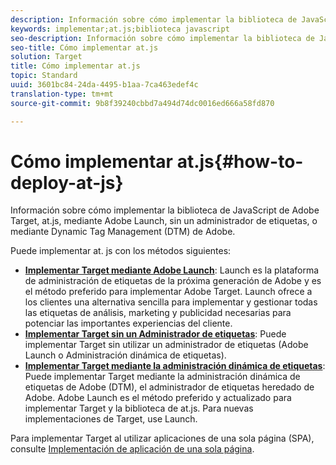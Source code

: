 ```yaml
---
description: Información sobre cómo implementar la biblioteca de JavaScript de Adobe Target, at.js, mediante Adobe Launch, sin un administrador de etiquetas, o mediante Dynamic Tag Management (DTM) de Adobe.
keywords: implementar;at.js;biblioteca javascript
seo-description: Información sobre cómo implementar la biblioteca de JavaScript de Adobe Target, at.js, mediante Adobe Launch, sin un administrador de etiquetas, o mediante Dynamic Tag Management (DTM) de Adobe.
seo-title: Cómo implementar at.js
solution: Target
title: Cómo implementar at.js
topic: Standard
uuid: 3601bc84-24da-4495-b1aa-7ca463edef4c
translation-type: tm+mt
source-git-commit: 9b8f39240cbbd7a494d74dc0016ed666a58fd870

---
```



# Cómo implementar at.js{#how-to-deploy-at-js}

Información sobre cómo implementar la biblioteca de JavaScript de Adobe Target, at.js, mediante Adobe Launch, sin un administrador de etiquetas, o mediante Dynamic Tag Management (DTM) de Adobe.

Puede implementar at. js con los métodos siguientes:

* **[Implementar Target mediante Adobe Launch](/help/c-implementing-target/c-implementing-target-for-client-side-web/how-to-deployatjs/cmp-implementing-target-using-adobe-launch.md)**: Launch es la plataforma de administración de etiquetas de la próxima generación de Adobe y es el método preferido para implementar Adobe Target. Launch ofrece a los clientes una alternativa sencilla para implementar y gestionar todas las etiquetas de análisis, marketing y publicidad necesarias para potenciar las importantes experiencias del cliente.
* **[Implementar Target sin un Administrador de etiquetas](/help/c-implementing-target/c-implementing-target-for-client-side-web/how-to-deployatjs/implementing-target-without-a-tag-manager.md)**: Puede implementar Target sin utilizar un administrador de etiquetas (Adobe Launch o Administración dinámica de etiquetas).
* **[Implementar Target mediante la administración dinámica de etiquetas](/help/c-implementing-target/c-implementing-target-for-client-side-web/how-to-deployatjs/implementing-target-using-dynamic-tag-management.md)**: Puede implementar Target mediante la administración dinámica de etiquetas de Adobe (DTM), el administrador de etiquetas heredado de Adobe. Adobe Launch es el método preferido y actualizado para implementar Target y la biblioteca de at.js. Para nuevas implementaciones de Target, use Launch.

Para implementar Target al utilizar aplicaciones de una sola página (SPA), consulte [Implementación de aplicación de una sola página](/help/c-implementing-target/c-implementing-target-for-client-side-web/how-to-deployatjs/target-atjs-single-page-application.md).